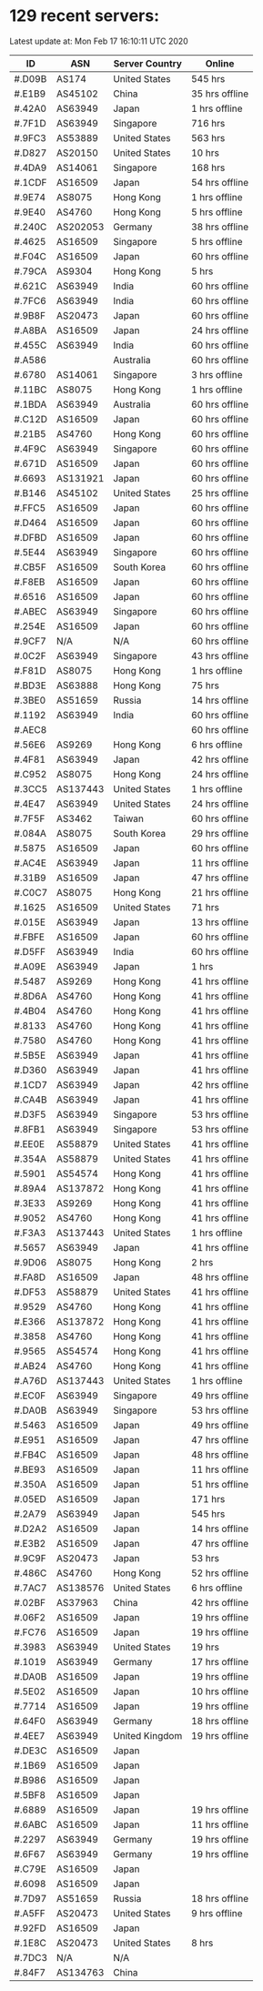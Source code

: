 # 129 recent servers:

Latest update at: Mon Feb 17 16:10:11 UTC 2020

| ID | ASN | Server Country | Online |
| -- | --- | -------------- | ------ |
| #.D09B | AS174 | United States | 545 hrs |
| #.E1B9 | AS45102 | China | 35 hrs offline |
| #.42A0 | AS63949 | Japan | 1 hrs offline |
| #.7F1D | AS63949 | Singapore | 716 hrs |
| #.9FC3 | AS53889 | United States | 563 hrs |
| #.D827 | AS20150 | United States | 10 hrs |
| #.4DA9 | AS14061 | Singapore | 168 hrs |
| #.1CDF | AS16509 | Japan | 54 hrs offline |
| #.9E74 | AS8075 | Hong Kong | 1 hrs offline |
| #.9E40 | AS4760 | Hong Kong | 5 hrs offline |
| #.240C | AS202053 | Germany | 38 hrs offline |
| #.4625 | AS16509 | Singapore | 5 hrs offline |
| #.F04C | AS16509 | Japan | 60 hrs offline |
| #.79CA | AS9304 | Hong Kong | 5 hrs |
| #.621C | AS63949 | India | 60 hrs offline |
| #.7FC6 | AS63949 | India | 60 hrs offline |
| #.9B8F | AS20473 | Japan | 60 hrs offline |
| #.A8BA | AS16509 | Japan | 24 hrs offline |
| #.455C | AS63949 | India | 60 hrs offline |
| #.A586 |  | Australia | 60 hrs offline |
| #.6780 | AS14061 | Singapore | 3 hrs offline |
| #.11BC | AS8075 | Hong Kong | 1 hrs offline |
| #.1BDA | AS63949 | Australia | 60 hrs offline |
| #.C12D | AS16509 | Japan | 60 hrs offline |
| #.21B5 | AS4760 | Hong Kong | 60 hrs offline |
| #.4F9C | AS63949 | Singapore | 60 hrs offline |
| #.671D | AS16509 | Japan | 60 hrs offline |
| #.6693 | AS131921 | Japan | 60 hrs offline |
| #.B146 | AS45102 | United States | 25 hrs offline |
| #.FFC5 | AS16509 | Japan | 60 hrs offline |
| #.D464 | AS16509 | Japan | 60 hrs offline |
| #.DFBD | AS16509 | Japan | 60 hrs offline |
| #.5E44 | AS63949 | Singapore | 60 hrs offline |
| #.CB5F | AS16509 | South Korea | 60 hrs offline |
| #.F8EB | AS16509 | Japan | 60 hrs offline |
| #.6516 | AS16509 | Japan | 60 hrs offline |
| #.ABEC | AS63949 | Singapore | 60 hrs offline |
| #.254E | AS16509 | Japan | 60 hrs offline |
| #.9CF7 | N/A | N/A | 60 hrs offline |
| #.0C2F | AS63949 | Singapore | 43 hrs offline |
| #.F81D | AS8075 | Hong Kong | 1 hrs offline |
| #.BD3E | AS63888 | Hong Kong | 75 hrs |
| #.3BE0 | AS51659 | Russia | 14 hrs offline |
| #.1192 | AS63949 | India | 60 hrs offline |
| #.AEC8 |  |  | 60 hrs offline |
| #.56E6 | AS9269 | Hong Kong | 6 hrs offline |
| #.4F81 | AS63949 | Japan | 42 hrs offline |
| #.C952 | AS8075 | Hong Kong | 24 hrs offline |
| #.3CC5 | AS137443 | United States | 1 hrs offline |
| #.4E47 | AS63949 | United States | 24 hrs offline |
| #.7F5F | AS3462 | Taiwan | 60 hrs offline |
| #.084A | AS8075 | South Korea | 29 hrs offline |
| #.5875 | AS16509 | Japan | 60 hrs offline |
| #.AC4E | AS63949 | Japan | 11 hrs offline |
| #.31B9 | AS16509 | Japan | 47 hrs offline |
| #.C0C7 | AS8075 | Hong Kong | 21 hrs offline |
| #.1625 | AS16509 | United States | 71 hrs |
| #.015E | AS63949 | Japan | 13 hrs offline |
| #.FBFE | AS16509 | Japan | 60 hrs offline |
| #.D5FF | AS63949 | India | 60 hrs offline |
| #.A09E | AS63949 | Japan | 1 hrs |
| #.5487 | AS9269 | Hong Kong | 41 hrs offline |
| #.8D6A | AS4760 | Hong Kong | 41 hrs offline |
| #.4B04 | AS4760 | Hong Kong | 41 hrs offline |
| #.8133 | AS4760 | Hong Kong | 41 hrs offline |
| #.7580 | AS4760 | Hong Kong | 41 hrs offline |
| #.5B5E | AS63949 | Japan | 41 hrs offline |
| #.D360 | AS63949 | Japan | 41 hrs offline |
| #.1CD7 | AS63949 | Japan | 42 hrs offline |
| #.CA4B | AS63949 | Japan | 41 hrs offline |
| #.D3F5 | AS63949 | Singapore | 53 hrs offline |
| #.8FB1 | AS63949 | Singapore | 53 hrs offline |
| #.EE0E | AS58879 | United States | 41 hrs offline |
| #.354A | AS58879 | United States | 41 hrs offline |
| #.5901 | AS54574 | Hong Kong | 41 hrs offline |
| #.89A4 | AS137872 | Hong Kong | 41 hrs offline |
| #.3E33 | AS9269 | Hong Kong | 41 hrs offline |
| #.9052 | AS4760 | Hong Kong | 41 hrs offline |
| #.F3A3 | AS137443 | United States | 1 hrs offline |
| #.5657 | AS63949 | Japan | 41 hrs offline |
| #.9D06 | AS8075 | Hong Kong | 2 hrs |
| #.FA8D | AS16509 | Japan | 48 hrs offline |
| #.DF53 | AS58879 | United States | 41 hrs offline |
| #.9529 | AS4760 | Hong Kong | 41 hrs offline |
| #.E366 | AS137872 | Hong Kong | 41 hrs offline |
| #.3858 | AS4760 | Hong Kong | 41 hrs offline |
| #.9565 | AS54574 | Hong Kong | 41 hrs offline |
| #.AB24 | AS4760 | Hong Kong | 41 hrs offline |
| #.A76D | AS137443 | United States | 1 hrs offline |
| #.EC0F | AS63949 | Singapore | 49 hrs offline |
| #.DA0B | AS63949 | Singapore | 53 hrs offline |
| #.5463 | AS16509 | Japan | 49 hrs offline |
| #.E951 | AS16509 | Japan | 47 hrs offline |
| #.FB4C | AS16509 | Japan | 48 hrs offline |
| #.BE93 | AS16509 | Japan | 11 hrs offline |
| #.350A | AS16509 | Japan | 51 hrs offline |
| #.05ED | AS16509 | Japan | 171 hrs |
| #.2A79 | AS63949 | Japan | 545 hrs |
| #.D2A2 | AS16509 | Japan | 14 hrs offline |
| #.E3B2 | AS16509 | Japan | 47 hrs offline |
| #.9C9F | AS20473 | Japan | 53 hrs |
| #.486C | AS4760 | Hong Kong | 52 hrs offline |
| #.7AC7 | AS138576 | United States | 6 hrs offline |
| #.02BF | AS37963 | China | 42 hrs offline |
| #.06F2 | AS16509 | Japan | 19 hrs offline |
| #.FC76 | AS16509 | Japan | 19 hrs offline |
| #.3983 | AS63949 | United States | 19 hrs |
| #.1019 | AS63949 | Germany | 17 hrs offline |
| #.DA0B | AS16509 | Japan | 19 hrs offline |
| #.5E02 | AS16509 | Japan | 10 hrs offline |
| #.7714 | AS16509 | Japan | 19 hrs offline |
| #.64F0 | AS63949 | Germany | 18 hrs offline |
| #.4EE7 | AS63949 | United Kingdom | 19 hrs offline |
| #.DE3C | AS16509 | Japan | |
| #.1B69 | AS16509 | Japan | |
| #.B986 | AS16509 | Japan | |
| #.5BF8 | AS16509 | Japan | |
| #.6889 | AS16509 | Japan | 19 hrs offline |
| #.6ABC | AS16509 | Japan | 11 hrs offline |
| #.2297 | AS63949 | Germany | 19 hrs offline |
| #.6F67 | AS63949 | Germany | 19 hrs offline |
| #.C79E | AS16509 | Japan | |
| #.6098 | AS16509 | Japan | |
| #.7D97 | AS51659 | Russia | 18 hrs offline |
| #.A5FF | AS20473 | United States | 9 hrs offline |
| #.92FD | AS16509 | Japan | |
| #.1E8C | AS20473 | United States | 8 hrs |
| #.7DC3 | N/A | N/A | |
| #.84F7 | AS134763 | China | |

